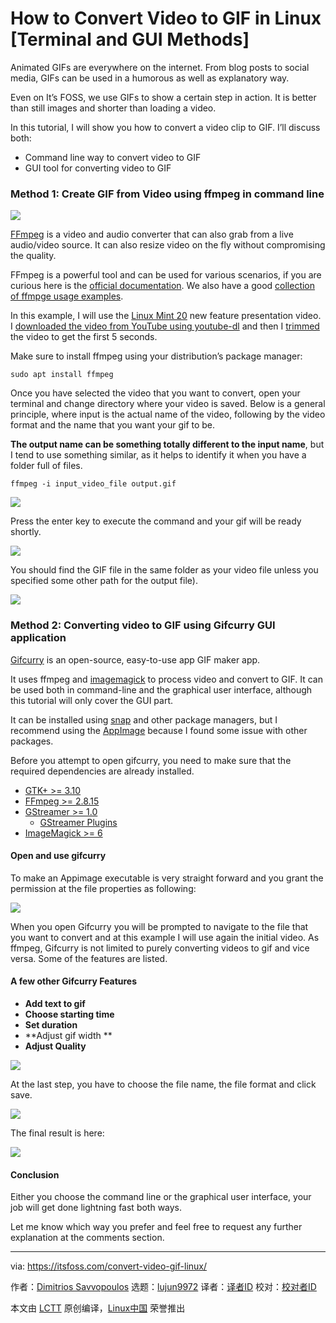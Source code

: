 [#]: collector: (lujun9972)
[#]: translator: ( )
[#]: reviewer: ( )
[#]: publisher: ( )
[#]: url: ( )
[#]: subject: (How to Convert Video to GIF in Linux [Terminal and GUI Methods])
[#]: via: (https://itsfoss.com/convert-video-gif-linux/)
[#]: author: (Dimitrios Savvopoulos https://itsfoss.com/author/dimitrios/)

How to Convert Video to GIF in Linux [Terminal and GUI Methods]
======

Animated GIFs are everywhere on the internet. From blog posts to social media, GIFs can be used in a humorous as well as explanatory way.

Even on It’s FOSS, we use GIFs to show a certain step in action. It is better than still images and shorter than loading a video.

In this tutorial, I will show you how to convert a video clip to GIF. I’ll discuss both:

  * Command line way to convert video to GIF
  * GUI tool for converting video to GIF



### Method 1: Create GIF from Video using ffmpeg in command line

![][1]

[FFmpeg][2] is a video and audio converter that can also grab from a live audio/video source. It can also resize video on the fly without compromising the quality.

FFmpeg is a powerful tool and can be used for various scenarios, if you are curious here is the [official documentation][3]. We also have a good [collection of ffmpge usage examples][4].

In this example, I will use the [Linux Mint 20][5] new feature presentation video. I [downloaded the video from YouTube using youtube-dl][6] and then I [trimmed][7] the video to get the first 5 seconds.

Make sure to install ffmpeg using your distribution’s package manager:

```
sudo apt install ffmpeg
```

Once you have selected the video that you want to convert, open your terminal and change directory where your video is saved. Below is a general principle, where input is the actual name of the video, following by the video format and the name that you want your gif to be.

**The output name can be something totally different to the input name**, but I tend to use something similar, as it helps to identify it when you have a folder full of files.

```
ffmpeg -i input_video_file output.gif
```

![][8]

Press the enter key to execute the command and your gif will be ready shortly.

![][9]

You should find the GIF file in the same folder as your video file unless you specified some other path for the output file).

![][10]

### Method 2: Converting video to GIF using Gifcurry GUI application

[Gifcurry][11] is an open-source, easy-to-use app GIF maker app.

It uses ffmpeg and [imagemagick][12] to process video and convert to GIF. It can be used both in command-line and the graphical user interface, although this tutorial will only cover the GUI part.

It can be installed using [snap][13] and other package managers, but I recommend using the [AppImage][14] because I found some issue with other packages.

Before you attempt to open gifcurry, you need to make sure that the required dependencies are already installed.

  * [GTK+ &gt;= 3.10][15]
  * [FFmpeg &gt;= 2.8.15][16]
  * [GStreamer &gt;= 1.0][17]
    * [GStreamer Plugins][18]
  * [ImageMagick &gt;= 6][19]



#### Open and use gifcurry

To make an Appimage executable is very straight forward and you grant the permission at the file properties as following:

![][20]

When you open Gifcurry you will be prompted to navigate to the file that you want to convert and at this example I will use again the initial video. As ffmpeg, Gifcurry is not limited to purely converting videos to gif and vice versa. Some of the features are listed.

#### A few other Gifcurry Features

  * **Add text to gif**
  * **Choose starting time**
  * **Set duration**
  * **Adjust gif width **
  * **Adjust Quality**



![][21]

At the last step, you have to choose the file name, the file format and click save.

![][22]

The final result is here:

![][23]

#### Conclusion

Either you choose the command line or the graphical user interface, your job will get done lightning fast both ways.

Let me know which way you prefer and feel free to request any further explanation at the comments section.

--------------------------------------------------------------------------------

via: https://itsfoss.com/convert-video-gif-linux/

作者：[Dimitrios Savvopoulos][a]
选题：[lujun9972][b]
译者：[译者ID](https://github.com/译者ID)
校对：[校对者ID](https://github.com/校对者ID)

本文由 [LCTT](https://github.com/LCTT/TranslateProject) 原创编译，[Linux中国](https://linux.cn/) 荣誉推出

[a]: https://itsfoss.com/author/dimitrios/
[b]: https://github.com/lujun9972
[1]: https://i0.wp.com/itsfoss.com/wp-content/uploads/2020/08/Convert-Video-to-gif-in-linux.jpg?ssl=1
[2]: https://ffmpeg.org/
[3]: https://ffmpeg.org/ffmpeg.html
[4]: https://itsfoss.com/ffmpeg/
[5]: https://www.youtube.com/watch?v=7knHfN-NUZk
[6]: https://itsfoss.com/download-youtube-linux/
[7]: https://itsfoss.com/video-trimmer/
[8]: https://i2.wp.com/itsfoss.com/wp-content/uploads/2020/07/1-e1596944469134.png?ssl=1
[9]: https://i0.wp.com/itsfoss.com/wp-content/uploads/2020/07/2-1.png?ssl=1
[10]: https://i0.wp.com/itsfoss.com/wp-content/uploads/2020/07/3-2.png?ssl=1
[11]: https://github.com/lettier/gifcurry
[12]: https://imagemagick.org/index.php
[13]: https://itsfoss.com/use-snap-packages-ubuntu-16-04/
[14]: https://github.com/lettier/gifcurry/releases/tag/6.0.0.0
[15]: https://www.gtk.org/docs/installations/linux/
[16]: https://www.ffmpeg.org/download.html
[17]: https://gstreamer.freedesktop.org/download/
[18]: https://gstreamer.freedesktop.org/modules/
[19]: http://www.imagemagick.org/script/download.php
[20]: https://i0.wp.com/itsfoss.com/wp-content/uploads/2020/07/4-1.png?ssl=1
[21]: https://i0.wp.com/itsfoss.com/wp-content/uploads/2020/07/5-1.png?ssl=1
[22]: https://i0.wp.com/itsfoss.com/wp-content/uploads/2020/07/6-3.png?ssl=1
[23]: https://i0.wp.com/itsfoss.com/wp-content/uploads/2020/07/gifcurry.gif?ssl=1
